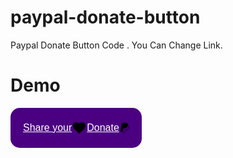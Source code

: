 # paypal-donate-button
Paypal Donate Button Code . You Can Change Link.
# Demo

<!DOCTYPE html>
<html lang="en">
<head>
    <meta charset="UTF-8">
    <meta name="viewport" content="width=device-width, initial-scale=1.0">
    <title>Donation Button</title>
   <!--Button design-->
    <style>
      .donate-button {
  display: flex;
  align-items: center;
  background-color: #4B0082; /* Dark purple background (Indigo) */
  border: none;
  border-radius: 15px;
  padding: 10px 10px;
  font-size: 16px;
  cursor: pointer;
  color: #FFFFFF; /* White text */
  transition: background-color 0.3s ease;
}

.donate-button:hover {
  background-color: #3A0066; /* Slightly darker purple on hover */
}

.donate-button span {
  margin: 0 2px;
}

.heart-icon {
  width: 24px;
  height: 24px;
  margin: 0 5px;
}

.heart-icon path {
  fill: #FF69B4; /* Light pink heart for contrast */
}

.paypal-logo {
  width: 16px;
  height: 16px;
  margin: 0 5px;
  fill: #FFFFFF; /* White PayPal logo for visibility */
}
    </style>
   <!--Button design-->
</head>
<body>
   <button class="donate-button">
     <!--put paypal donation link here-->
    <a href="Your paypal donation link Here" class="donate-button" target="_blank" rel="noopener noreferrer">
      <!--put paypal donation link here-->
      <!--Icons-->
  <span>Share your</span>
  <svg class="heart-icon" xmlns="http://www.w3.org/2000/svg" viewBox="0 0 24 24" width="24" height="24">
    <path d="M12 21.35l-1.45-1.32C5.4 15.36 2 12.28 2 8.5 2 5.42 4.42 3 7.5 3c1.74 0 3.41.81 4.5 2.09C13.09 3.81 14.76 3 16.5 3 19.58 3 22 5.42 22 8.5c0 3.78-3.4 6.86-8.55 11.54L12 21.35z"/>
  </svg>
  <span>Donate</span>
  <svg xmlns="http://www.w3.org/2000/svg" width="16" height="16" class="bi bi-paypal paypal-logo" viewBox="0 0 16 16">
    <path d="M14.06 3.713c.12-1.071-.093-1.832-.702-2.526C12.628.356 11.312 0 9.626 0H4.734a.7.7 0 0 0-.691.59L2.005 13.509a.42.42 0 0 0 .415.486h2.756l-.202 1.28a.628.628 0 0 0 .62.726H8.14c.429 0 .793-.31.862-.731l.025-.13.48-3.043.03-.164.001-.007a.35.35 0 0 1 .348-.297h.38c1.266 0 2.425-.256 3.345-.91q.57-.403.993-1.005a4.94 4.94 0 0 0 .88-2.195c.242-1.246.13-2.356-.57-3.154a2.7 2.7 0 0 0-.76-.59l-.094-.061ZM6.543 8.82a.7.7 0 0 1 .321-.079H8.3c2.82 0 5.027-1.144 5.672-4.456l.003-.016q.326.186.548.438c.546.623.679 1.535.45 2.71-.272 1.397-.866 2.307-1.663 2.874-.802.57-1.842.815-3.043.815h-.38a.87.87 0 0 0-.863.734l-.03.164-.48 3.043-.024.13-.001.004a.35.35 0 0 1-.348.296H5.595a.106.106 0 0 1-.105-.123l.208-1.32z"/>
  </svg>
       <!--Icons-->
</a>
</button>
</body>
</html>
